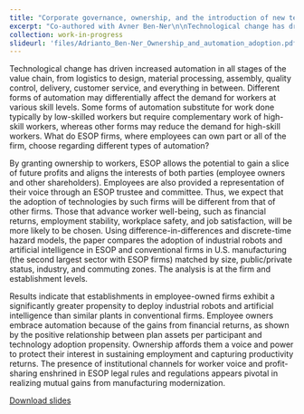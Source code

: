 ```yaml
---
title: "Corporate governance, ownership, and the introduction of new technology"
excerpt: "Co-authored with Avner Ben-Ner\n\nTechnological change has driven increased automation in all stages of the value chain, from logistics to design, material processing, assembly, quality control, delivery, customer service, and everything in between. Different forms of automation may differentially affect the demand for workers at various skill levels. Some forms of automation substitute for work done typically by low-skilled workers but require complementary work of high-skill workers, whereas other forms may reduce the demand for high-skill workers. What do ESOP firms, where employees can own part or all of the firm, choose regarding different types of automation?\n\nBy granting ownership to workers, ESOP allows the potential to gain a slice of future profits and aligns the interests of both parties (employee owners and other shareholders). Employees are also provided a representation of their voice through an ESOP trustee and committee. Thus, the adoption of technologies by such firms may be different from that of other firms. Those that advance worker well-being, such as financial returns, employment stability, workplace safety, and job satisfaction may be more likely to be chosen. Using difference-in-differences and discrete-time hazard models, the paper compares the adoption of industrial robots and artificial intelligence in ESOP and conventional firms in U.S. manufacturing (the second largest sector with ESOP firms) matched by size, public/private status, industry, and commuting zones. The analysis is at the firm and establishment levels.\n\nResults indicate that establishments in employee-owned firms exhibit a significantly greater propensity to deploy industrial robots and artificial intelligence than similar plants in conventional firms. Employee owners embrace automation because of the gains from financial returns, as shown by the positive relationship between plan assets per participant and technology adoption propensity. Ownership affords them a voice and power to protect their interest in sustaining employment and capturing productivity returns. The presence of institutional channels for worker voice and profit-sharing enshrined in ESOP legal rules and regulations appears pivotal in realizing mutual gains from manufacturing modernization.\n\n[Download slides](files/Adrianto_Ben-Ner_Ownership_and_automation_adoption.pdf)"
collection: work-in-progress
slideurl: 'files/Adrianto_Ben-Ner_Ownership_and_automation_adoption.pdf'
---
```


Technological change has driven increased automation in all stages of the value chain, from logistics to design, material processing, assembly, quality control, delivery, customer service, and everything in between. Different forms of automation may differentially affect the demand for workers at various skill levels. Some forms of automation substitute for work done typically by low-skilled workers but require complementary work of high-skill workers, whereas other forms may reduce the demand for high-skill workers. What do ESOP firms, where employees can own part or all of the firm, choose regarding different types of automation?

By granting ownership to workers, ESOP allows the potential to gain a slice of future profits and aligns the interests of both parties (employee owners and other shareholders). Employees are also provided a representation of their voice through an ESOP trustee and committee. Thus, we expect that the adoption of technologies by such firms will be different from that of other firms. Those that advance worker well-being, such as financial returns, employment stability, workplace safety, and job satisfaction, will be more likely to be chosen. Using difference-in-differences and discrete-time hazard models, the paper compares the adoption of industrial robots and artificial intelligence in ESOP and conventional firms in U.S. manufacturing (the second largest sector with ESOP firms) matched by size, public/private status, industry, and commuting zones. The analysis is at the firm and establishment levels.

Results indicate that establishments in employee-owned firms exhibit a significantly greater propensity to deploy industrial robots and artificial intelligence than similar plants in conventional firms. Employee owners embrace automation because of the gains from financial returns, as shown by the positive relationship between plan assets per participant and technology adoption propensity. Ownership affords them a voice and power to protect their interest in sustaining employment and capturing productivity returns. The presence of institutional channels for worker voice and profit-sharing enshrined in ESOP legal rules and regulations appears pivotal in realizing mutual gains from manufacturing modernization.

[Download slides](files/Adrianto_Ben-Ner_Ownership_and_automation_adoption.pdf)
